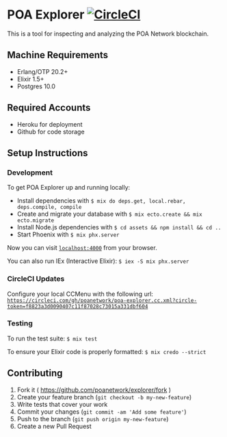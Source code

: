 # POA Explorer [![CircleCI](https://circleci.com/gh/poanetwork/poa-explorer.svg?style=svg&circle-token=f8823a3d0090407c11f87028c73015a331dbf604)](https://circleci.com/gh/poanetwork/poa-explorer)

This is a tool for inspecting and analyzing the POA Network blockchain.


## Machine Requirements

* Erlang/OTP 20.2+
* Elixir 1.5+
* Postgres 10.0


## Required Accounts

* Heroku for deployment
* Github for code storage


## Setup Instructions

### Development

To get POA Explorer up and running locally:

  * Install dependencies with `$ mix do deps.get, local.rebar, deps.compile, compile`
  * Create and migrate your database with `$ mix ecto.create && mix ecto.migrate`
  * Install Node.js dependencies with `$ cd assets && npm install && cd ..`
  * Start Phoenix with `$ mix phx.server`

Now you can visit [`localhost:4000`](http://localhost:4000) from your browser.

You can also run IEx (Interactive Elixir): `$ iex -S mix phx.server`

### CircleCI Updates

Configure your local CCMenu with the following url: [`https://circleci.com/gh/poanetwork/poa-explorer.cc.xml?circle-token=f8823a3d0090407c11f87028c73015a331dbf604`](https://circleci.com/gh/poanetwork/poa-explorer.cc.xml?circle-token=f8823a3d0090407c11f87028c73015a331dbf604)

### Testing

To run the test suite: `$ mix test`

To ensure your Elixir code is properly formatted: `$ mix credo --strict`

## Contributing

1. Fork it ( https://github.com/poanetwork/explorer/fork )
2. Create your feature branch (`git checkout -b my-new-feature`)
3. Write tests that cover your work
4. Commit your changes (`git commit -am 'Add some feature'`)
5. Push to the branch (`git push origin my-new-feature`)
6. Create a new Pull Request
